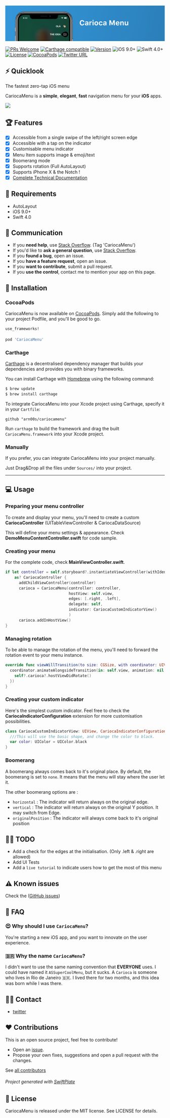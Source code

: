 ![](docs/readme_header.jpg)

[![PRs Welcome](https://img.shields.io/badge/PRs-welcome-brightgreen.svg)](http://makeapullrequest.com)
[![Carthage compatible](https://img.shields.io/badge/Carthage-Compatible-brightgreen.svg?style=flat)](https://github.com/Carthage/Carthage)
[![Version](https://img.shields.io/cocoapods/v/Hero.svg?style=flat)](http://cocoapods.org/pods/Hero)
![iOS 9.0+](https://img.shields.io/badge/iOS-9.0%2B-blue.svg)
![Swift 4.0+](https://img.shields.io/badge/Swift-4.0%2B-orange.svg)
[![License](https://img.shields.io/cocoapods/l/Hero.svg?style=flat)](https://github.com/arn00s/cariocamenu/blob/master/LICENSE?raw=true)
[![CocoaPods](https://img.shields.io/cocoapods/dt/CariocaMenu.svg)]()
[![Twitter URL](https://img.shields.io/twitter/url/https/github.com/arn00s/cariocamenu.svg?style=social)](https://twitter.com/intent/tweet?text=This%20menu%20is%20awesome:&url=https%3A%2F%2Fgithub.com%2Farn00s%2Fcariocamenu)

## ⚡️ Quicklook

The fastest zero-tap iOS menu

CariocaMenu is a **simple**, **elegant**, **fast** navigation menu for your **iOS** apps.

![](https://raw.githubusercontent.com/arn00s/cariocamenu/master/cariocamenu.gif)

## 🏆 Features

- [x] Accessible from a single swipe of the left/right screen edge
- [x] Accessible with a tap on the indicator
- [x] Customisable menu indicator
- [x] Menu Item supports image & emoji/text
- [x] Boomerang mode
- [x] Supports rotation (Full AutoLayout)
- [x] Supports iPhone X & the Notch !
- [x] [Complete Technical Documentation](http://arn00s.github.io/cariocamenu/)

## 📝 Requirements

- AutoLayout
- iOS 9.0+
- Swift 4.0

## 📢 Communication

- If you **need help**, use [Stack Overflow](http://stackoverflow.com/questions/tagged/CariocaMenu). (Tag 'CariocaMenu')
- If you'd like to **ask a general question**, use [Stack Overflow](http://stackoverflow.com/questions/tagged/CariocaMenu).
- If you **found a bug**, open an issue.
- If you **have a feature request**, open an issue.
- If you **want to contribute**, submit a pull request.
- If you **use the control**, contact me to mention your app on this page.

## 📲 Installation

### CocoaPods
CariocaMenu is now available on [CocoaPods](http://cocoapods.org).
Simply add the following to your project Podfile, and you'll be good to go.

```ruby
use_frameworks!

pod 'CariocaMenu'
```

### Carthage

[Carthage](https://github.com/Carthage/Carthage) is a decentralised dependency manager that builds your dependencies and provides you with binary frameworks.

You can install Carthage with [Homebrew](http://brew.sh/) using the following command:

```bash
$ brew update
$ brew install carthage
```

To integrate CariocaMenu into your Xcode project using Carthage, specify it in your `Cartfile`:

```ogdl
github "arn00s/cariocamenu"
```

Run `carthage` to build the framework and drag the built `CariocaMenu.framework` into your Xcode project.

### Manually

If you prefer, you can integrate CariocaMenu into your project manually.

Just Drag&Drop all the files under `Sources/` into your project.

---

## 💻 Usage

### Preparing your menu controller

To create and display your menu, you'll need to create a custom **CariocaController** (UITableViewController & CariocaDataSource)

This will define your menu settings & appearance. Check **DemoMenuContentController.swift** for code sample.

### Creating your menu

For the complete code, check **MainViewController.swift**.
```swift
if let controller = self.storyboard?.instantiateViewController(withIdentifier: "DemoMenu")
    as? CariocaController {
      addChildViewController(controller)
      carioca = CariocaMenu(controller: controller,
                            hostView: self.view,
                            edges: [.right, .left],
                            delegate: self,
                            indicator: CariocaCustomIndicatorView()
                            )
      carioca.addInHostView()
}
```

### Managing rotation

To be able to manage the rotation of the menu, you'll need to forward the rotation event to your menu instance.

```swift
override func viewWillTransition(to size: CGSize, with coordinator: UIViewControllerTransitionCoordinator) {
  coordinator.animateAlongsideTransition(in: self.view, animation: nil, completion: { [weak self] _ in
    self?.carioca?.hostViewDidRotate()
  })
}
```

### Creating your custom indicator

Here's the simplest custom indicator. Feel free to check the **CariocaIndicatorConfiguration** extension for more customisation possibilities.

```swift
class CariocaCustomIndicatorView: UIView, CariocaIndicatorConfiguration {
  ///This will use the basic shape, and change the color to black.
  var color: UIColor = UIColor.black
}
```

### Boomerang

A boomerang always comes back to it's original place.
By default, the boomerang is set to `none`. It means that the menu will stay where the user let it.

The other boomerang options are :

- `horizontal` : The indicator will return always on the original edge.
- `vertical` : The indicator will return always on the original Y position. It may switch from Edge.
- `originalPosition` : The indicator will always come back to it's original position

## 👨‍💻 TODO

- Add a check for the edges at the initialisation. (Only .left & .right are allowed)
- Add UI Tests
- Add a `live tutorial` to indicate users how to get the most of this menu

## ⚠️ Known issues

Check the ([GitHub issues](https://github.com/arn00s/CariocaMenu/issues))

## 🤔 FAQ

### 😍 Why should I use `CariocaMenu`?

You're starting a new iOS app, and you want to innovate on the user experience.

### 🇧🇷 Why the name `CariocaMenu`?

I didn't want to use the same naming convention that **EVERYONE** uses. I could have named it `ASSuperCoolMenu`, but it sucks.
A `Carioca` is someone who lives in Rio de Janeiro 🇧🇷. I lived there for two months, and this idea was born while I was there.

## 🤙🏼 Contact

- [twitter](https://twitter.com/mmommommomo)

## ❤️ Contributions
This is an open source project, feel free to contribute!
- Open an [issue](https://github.com/arn00s/cariocamenu/issues/new).
- Propose your own fixes, suggestions and open a pull request with the changes.

See [all contributors](https://github.com/arn00s/cariocamenu/graphs/contributors)

###### Project generated with [SwiftPlate](https://github.com/JohnSundell/SwiftPlate)

## 📝 License

CariocaMenu is released under the MIT license. See LICENSE for details.
